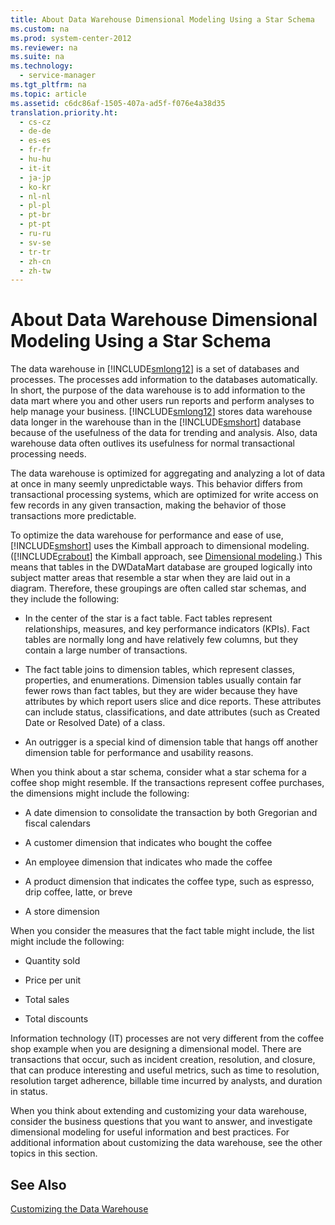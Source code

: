 ```yaml
---
title: About Data Warehouse Dimensional Modeling Using a Star Schema
ms.custom: na
ms.prod: system-center-2012
ms.reviewer: na
ms.suite: na
ms.technology: 
  - service-manager
ms.tgt_pltfrm: na
ms.topic: article
ms.assetid: c6dc86af-1505-407a-ad5f-f076e4a38d35
translation.priority.ht: 
  - cs-cz
  - de-de
  - es-es
  - fr-fr
  - hu-hu
  - it-it
  - ja-jp
  - ko-kr
  - nl-nl
  - pl-pl
  - pt-br
  - pt-pt
  - ru-ru
  - sv-se
  - tr-tr
  - zh-cn
  - zh-tw
---
```

# About Data Warehouse Dimensional Modeling Using a Star Schema
The data warehouse in [!INCLUDE[smlong12](../../../sm/deploy/deploy-guide/includes/smlong12_md.md)] is a set of databases and processes. The processes add information to the databases automatically. In short, the purpose of the data warehouse is to add information to the data mart where you and other users run reports and perform analyses to help manage your business. [!INCLUDE[smlong12](../../../sm/deploy/deploy-guide/includes/smlong12_md.md)] stores data warehouse data longer in the warehouse than in the [!INCLUDE[smshort](../../../sm/deploy/deploy-guide/includes/smshort_md.md)] database because of the usefulness of the data for trending and analysis. Also, data warehouse data often outlives its usefulness for normal transactional processing needs.  
  
 The data warehouse is optimized for aggregating and analyzing a lot of data at once in many seemly unpredictable ways. This behavior differs from transactional processing systems, which are optimized for write access on few records in any given transaction, making the behavior of those transactions more predictable.  
  
 To optimize the data warehouse for performance and ease of use, [!INCLUDE[smshort](../../../sm/deploy/deploy-guide/includes/smshort_md.md)] uses the Kimball approach to dimensional modeling. \([!INCLUDE[crabout](../../../sm/deploy/deploy-guide/includes/crabout_md.md)] the Kimball approach, see [Dimensional modeling](http://go.microsoft.com/fwlink/p/?LinkId=246459).\) This means that tables in the DWDataMart database are grouped logically into subject matter areas that resemble a star when they are laid out in a diagram. Therefore, these groupings are often called star schemas, and they include the following:  
  
-   In the center of the star is a fact table. Fact tables represent relationships, measures, and key performance indicators \(KPIs\). Fact tables are normally long and have relatively few columns, but they contain a large number of transactions.  
  
-   The fact table joins to dimension tables, which represent classes, properties, and enumerations. Dimension tables usually contain far fewer rows than fact tables, but they are wider because they have attributes by which report users slice and dice reports. These attributes can include status, classifications, and date attributes \(such as Created Date or Resolved Date\) of a class.  
  
-   An outrigger is a special kind of dimension table that hangs off another dimension table for performance and usability reasons.  
  
 When you think about a star schema, consider what a star schema for a coffee shop might resemble. If the transactions represent coffee purchases, the dimensions might include the following:  
  
-   A date dimension to consolidate the transaction by both Gregorian and fiscal calendars  
  
-   A customer dimension that indicates who bought the coffee  
  
-   An employee dimension that indicates who made the coffee  
  
-   A product dimension that indicates the coffee type, such as espresso, drip coffee, latte, or breve  
  
-   A store dimension  
  
 When you consider the measures that the fact table might include, the list might include the following:  
  
-   Quantity sold  
  
-   Price per unit  
  
-   Total sales  
  
-   Total discounts  
  
 Information technology \(IT\) processes are not very different from the coffee shop example when you are designing a dimensional model. There are transactions that occur, such as incident creation, resolution, and closure, that can produce interesting and useful metrics, such as time to resolution, resolution target adherence, billable time incurred by analysts, and duration in status.  
  
 When you think about extending and customizing your data warehouse, consider the business questions that you want to answer, and investigate dimensional modeling for useful information and best practices. For additional information about customizing the data warehouse, see the other topics in this section.  
  
## See Also  
 [Customizing the Data Warehouse](../../../sm/manage/operate/Customizing-the-Data-Warehouse.md)